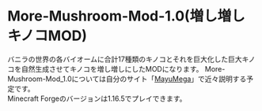 # More-Mushroom-Mod-1.0(増し増しキノコMOD)



バニラの世界の各バイオームに合計17種類のキノコとそれを巨大化した巨大キノコを自然生成させてキノコを増し増しにしたMODになります。
More-Mushroom-Mod_1.0については自分のサイト「[MayuMega](https://mayumega.site/)」で近々説明する予定です。
<br>
Minecraft Forgeのバージョンは1.16.5でプレイできます。
